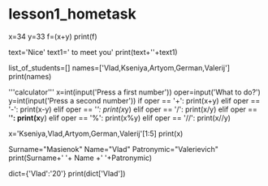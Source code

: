 # lesson1_hometask
x=34
y=33
f=(x+y)
print(f)

text='Nice'
text1=' to meet you'
print(text+''+text1)

list_of_students=[]
names=['Vlad,Kseniya,Artyom,German,Valerij']
print(names)

'''calculator'''
x=int(input('Press a first number'))
oper=input('What to do?')
y=int(input('Press a second number'))
if oper == '+':
    print(x+y)
elif oper == '-':
    print(x-y)
elif oper == '*':
    print(x*y)
elif oper == '/':
    print(x/y)
elif oper == '**':
    print(x**y)
elif oper == '%':
    print(x%y)
elif oper == '//':
    print(x//y)

x='Kseniya,Vlad,Artyom,German,Valerij'[1:5]
print(x)

Surname="Masienok"
Name="Vlad"
Patronymic="Valerievich"
print(Surname+' '+ Name +' '+Patronymic)

dict={'Vlad':'20'}
print(dict['Vlad'])
